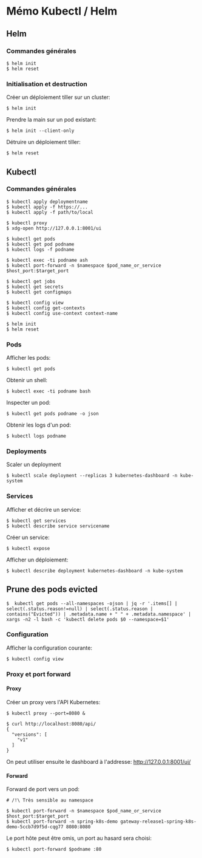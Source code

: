 # Mémo Kubectl / Helm

## Helm

### Commandes générales

    $ helm init
    $ helm reset


### Initialisation et destruction

Créer un déploiement tiller sur un cluster:

    $ helm init

Prendre la main sur un pod existant:

    $ helm init --client-only

Détruire un déploiement tiller:

    $ helm reset


## Kubectl

### Commandes générales

    $ kubectl apply deploymentname
    $ kubectl apply -f https://...
    $ kubectl apply -f path/to/local

    $ kubectl proxy
    $ xdg-open http://127.0.0.1:8001/ui	     
    
    $ kubectl get pods
    $ kubectl get pod podname     
    $ kubectl logs -f podname     

    $ kubectl exec -ti podname ash
    $ kubectl port-forward -n $namespace $pod_name_or_service $host_port:$target_port 
    
    $ kubectl get jobs     
    $ kubectl get secrets     
    $ kubectl get configmaps     

    $ kubectl config view
    $ kubectl config get-contexts
    $ kubectl config use-context context-name

    $ helm init
    $ helm reset


### Pods

Afficher les pods:

	$ kubectl get pods

Obtenir un shell:

	$ kubectl exec -ti podname bash

Inspecter un pod:

	$ kubectl get pods podname -o json 

Obtenir les logs d'un pod:

	$ kubectl logs podname  


### Deployments

Scaler un deployment

    $ kubectl scale deployment --replicas 3 kubernetes-dashboard -n kube-system     


### Services

Afficher et décrire un service:

    $ kubectl get services
    $ kubectl describe service servicename

Créer un service:

    $ kubectl expose 

Afficher un déploiement:

    $ kubectl describe deployment kubernetes-dashboard -n kube-system


## Prune des pods evicted

    $  kubectl get pods --all-namespaces -ojson | jq -r '.items[] | select(.status.reason!=null) | select(.status.reason | contains("Evicted")) | .metadata.name + " " + .metadata.namespace' | xargs -n2 -l bash -c 'kubectl delete pods $0 --namespace=$1'


### Configuration

Afficher la configuration courante:
 
    $ kubectl config view

            
### Proxy et port forward

#### Proxy 

Créer un proxy vers l'API Kubernetes:

    $ kubectl proxy --port=8080 &    
    
    $ curl http://localhost:8080/api/
    {
      "versions": [
        "v1"
      ]
    }
 
On peut utiliser ensuite le dashboard à l'addresse: http://127.0.0.1:8001/ui/


#### Forward

Forward de port vers un pod:

    # /!\ Très sensible au namespace

    $ kubectl port-forward -n $namespace $pod_name_or_service $host_port:$target_port 
    $ kubectl port-forward -n spring-k8s-demo gateway-release1-spring-k8s-demo-5ccb7d9f5d-cqg77 8080:8080 

Le port hôte peut être omis, un port au hasard sera choisi:

    $ kubectl port-forward $podname :80


